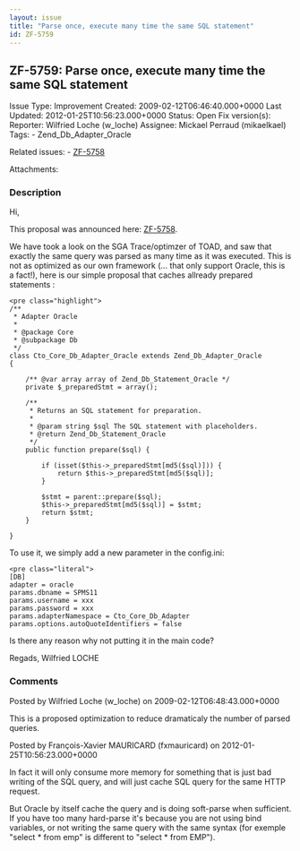 ```yaml
---
layout: issue
title: "Parse once, execute many time the same SQL statement"
id: ZF-5759
---
```


ZF-5759: Parse once, execute many time the same SQL statement
-------------------------------------------------------------

 Issue Type: Improvement Created: 2009-02-12T06:46:40.000+0000 Last Updated: 2012-01-25T10:56:23.000+0000 Status: Open Fix version(s): 
 Reporter:  Wilfried Loche (w\_loche)  Assignee:  Mickael Perraud (mikaelkael)  Tags: - Zend\_Db\_Adapter\_Oracle
 
 Related issues: - [ZF-5758](/issues/browse/ZF-5758)
 
 Attachments: 
### Description

Hi,

This proposal was announced here: [ZF-5758](http://framework.zend.com/issues/browse/ZF-5758).

We have took a look on the SGA Trace/optimzer of TOAD, and saw that exactly the same query was parsed as many time as it was executed. This is not as optimized as our own framework (... that only support Oracle, this is a fact!), here is our simple proposal that caches allready prepared statements :

 
    <pre class="highlight">
    /**
     * Adapter Oracle
     *
     * @package Core
     * @subpackage Db
     */
    class Cto_Core_Db_Adapter_Oracle extends Zend_Db_Adapter_Oracle
    {
    
        /** @var array array of Zend_Db_Statement_Oracle */
        private $_preparedStmt = array();
    
        /**
         * Returns an SQL statement for preparation.
         *
         * @param string $sql The SQL statement with placeholders.
         * @return Zend_Db_Statement_Oracle
         */
        public function prepare($sql) {
    
            if (isset($this->_preparedStmt[md5($sql)])) {
                return $this->_preparedStmt[md5($sql)];
            }
            
            $stmt = parent::prepare($sql);
            $this->_preparedStmt[md5($sql)] = $stmt;
            return $stmt;
        }
    
    }


To use it, we simply add a new parameter in the config.ini:

 
    <pre class="literal">
    [DB]
    adapter = oracle
    params.dbname = SPMS11
    params.username = xxx
    params.password = xxx
    params.adapterNamespace = Cto_Core_Db_Adapter
    params.options.autoQuoteIdentifiers = false


Is there any reason why not putting it in the main code?

Regads, Wilfried LOCHE

 

 

### Comments

Posted by Wilfried Loche (w\_loche) on 2009-02-12T06:48:43.000+0000

This is a proposed optimization to reduce dramaticaly the number of parsed queries.

 

 

Posted by François-Xavier MAURICARD (fxmauricard) on 2012-01-25T10:56:23.000+0000

In fact it will only consume more memory for something that is just bad writing of the SQL query, and will just cache SQL query for the same HTTP request.

But Oracle by itself cache the query and is doing soft-parse when sufficient. If you have too many hard-parse it's because you are not using bind variables, or not writing the same query with the same syntax (for exemple "select \* from emp" is different to "select \* from EMP").

 

 